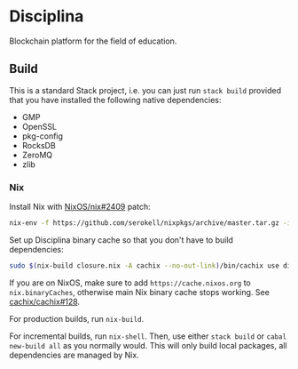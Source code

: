 # Disciplina

Blockchain platform for the field of education.

## Build

This is a standard Stack project, i.e. you can just run `stack build` provided
that you have installed the following native dependencies:

- GMP
- OpenSSL
- pkg-config
- RocksDB
- ZeroMQ
- zlib

### Nix

Install Nix with [NixOS/nix#2409][] patch:

```sh
nix-env -f https://github.com/serokell/nixpkgs/archive/master.tar.gz -iA nix
```

[Nix]: https://nixos.org/nix/
[NixOS/nix#2409]: https://github.com/NixOS/nix/pull/2409

Set up Disciplina binary cache so that you don't have to build dependencies:

```sh
sudo $(nix-build closure.nix -A cachix --no-out-link)/bin/cachix use disciplina
```

If you are on NixOS, make sure to add `https://cache.nixos.org` to `nix.binaryCaches`,
otherwise main Nix binary cache stops working. See [cachix/cachix#128][].

[cachix/cachix#128]: https://github.com/cachix/cachix/pull/128

For production builds, run `nix-build`.

For incremental builds, run `nix-shell`. Then, use either `stack build` or
`cabal new-build all` as you normally would. This will only build local packages,
all dependencies are managed by Nix.
